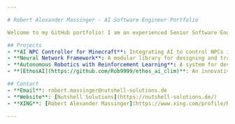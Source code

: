 ```yaml
---

# Robert Alexander Massinger - AI Software Engineer Portfolio

Welcome to my GitHub portfolio! I am an experienced Senior Software Engineer specializing in Artificial Intelligence, software architecture, and high-performance systems.

## Projects
- **AI NPC Controller for Minecraft**: Integrating AI to control NPCs in Minecraft with advanced language models.
- **Neural Network Framework**: A modular library for designing and training custom neural networks.
- **Autonomous Robotics with Reinforcement Learning**: A system for developing and testing robotic decision-making algorithms.
- **[EthosAI](https://github.com/Rob9999/ethos_ai_clim)**: An innovative AI project focused on developing a "living" system.

## Contact
- **Email**: robert.massinger@nutshell-solutions.de
- **Website**: [Nutshell Solutions](https://nutshell-solutions.de/)
- **XING**: [Robert Alexander Massinger](https://www.xing.com/profile/Robert_Massinger)

---
```

